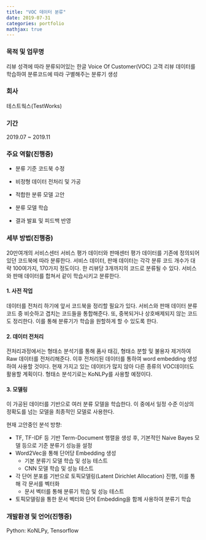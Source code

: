 ```yaml
---
title: "VOC 데이터 분류"
date: 2019-07-31
categories: portfolio
mathjax: true
---
```


### 목적 및 업무명

리뷰 성격에 따라 분류되어있는 한글 Voice Of Customer(VOC) 고객 리뷰 데이터를 학습하여 분류코드에 따라 구별해주는 분류기 생성



### 회사

테스트웍스(TestWorks)



### 기간

2019.07 ~ 2019.11



### 주요 역할(진행중)

- 분류 기준 코드북 수정

- 비정형 데이터 전처리 및 가공
- 적합한 분류 모델 고안
- 분류 모델 학습
- 결과 발표 및 피드백 반영



### 세부 방법(진행중)

20만여개의 서비스센터 서비스 평가 데이터와 판매센터 평가 데이터를 기존에 정의되어있던 코드북에 따라 분류한다. 서비스 데이터, 판매 데이터는 각각 분류 코드 개수가 대략 100여가지, 170가지 정도이다. 한 리뷰당 3개까지의 코드로 분류될 수 있다. 서비스와 판매 데이터를 합쳐서 같이 학습시키고 분류한다.



#### 1. 사전 작업

데이터를 전처리 하기에 앞서 코드북을 정리할 필요가 있다. 서비스와 판매 데이터 분류 코드 중 비슷하고 겹치는 코드들을 통합해준다. 또, 중복되거나 상호배제되지 않는 코드도 정리한다. 이를 통해 분류기가 학습을 원할하게 할 수 있도록 한다.



#### 2. 데이터 전처리

전처리과정에서는 형태소 분석기를 통해 품사 태깅, 형태소 분할 및 불용자 제거하여 Raw 데이터를 전처리해준다. 이후 전처리된 데이터를 통하여 word embedding  생성하여 사용할 것이다. 현재 가지고 있는 데이터가 많지 않아 다른 종류의 VOC데이터도 활용할 계획이다. 형태소 분석기로는 KoNLPy를 사용할 예정이다.



#### 3. 모델링

이 가공된 데이터를 기반으로 여러 분류 모델을 학습한다. 이 중에서 일정 수준 이상의 정확도를 넘는 모델을 최종적인 모델로 사용한다.

현재 고안중인 분석 방향:

- TF, TF-IDF 등 기반 Term-Document 행렬을 생성 후, 기본적인 Naive Bayes 모델 등으로 기준 분류기 성능을 설정
- Word2Vec을 통해 단어당 Embedding 생성
  - 기본 분류기 모델  학습 및 성능 테스트
  - CNN 모델 학습 및 성능 테스트
- 각 단어 분포를 기반으로 토픽모델링(Latent Dirichlet Allocation) 진행, 이를 통해 각 문서를 벡터화
  - 문서 벡터를 통해 분류기 학습 및 성능 테스트
- 토픽모델링을 통한 문서 벡터와 단어 Embedding을 함께 사용하여 분류기 학습



### 개발환경 및 언어(진행중)

Python: KoNLPy, Tensorflow



